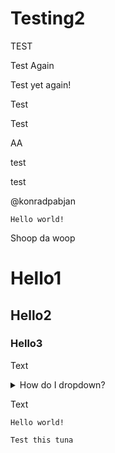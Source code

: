 # Testing2
TEST

Test Again

Test yet again!

Test

Test

AA

test

test


@konradpabjan

~~~~~~
Hello world!
~~~~~~


Shoop da woop

# Hello1

## Hello2

### Hello3

Text
<details>
<summary>How do I dropdown?</summary>
This is how you dropdown.
</details>

Text
~~~~~~
Hello world!
~~~~~~

```
Test this tuna
```
